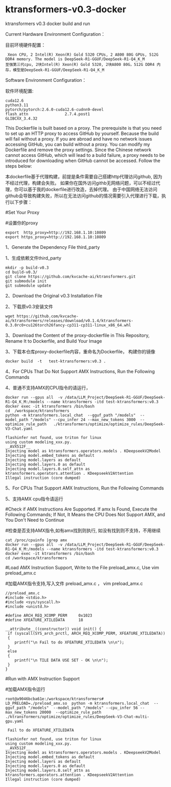 # ktransformers-v0.3-docker
ktransformers v0.3 docker build and run

Current Hardware Environment Configuration：

目前环境硬件配置：
```
 Xeon CPU, 2 Intel(R) Xeon(R) Gold 5320 CPUs, 2 A800 80G GPUs, 512G DDR4 memory. The model is DeepSeek-R1-GGUF/DeepSeek-R1-Q4_K_M
至强第三代cpu, 2块Intel(R) Xeon(R) Gold 5320, 2块A800 80G，512G DDR4 内存，模型是DeepSeek-R1-GGUF/DeepSeek-R1-Q4_K_M

```
Software Environment Configuration：

软件环境配置:
```
cuda12.6
python3.11
pytorch/pytorch:2.6.0-cuda12.6-cudnn9-devel
flash_attn                2.7.4.post1
GLIBCXX_3.4.32

```

This Dockerfile is built based on a proxy. The prerequisite is that you need to set up an HTTP proxy to access GitHub by yourself. Because the build will fail without a proxy.
If you are abroad and have no network issues accessing GitHub, you can build without a proxy. You can modify my Dockerfile and remove the proxy settings.
Since the Chinese network cannot access GitHub, which will lead to a build failure, a proxy needs to be introduced for downloading when GitHub cannot be accessed. Follow the steps below:

本dockerfile基于代理构建，前提是条件需要自己搭建http代理访问github, 因为不经过代理，构建会失败。
如果你在国外访问githb无网络问题，可以不经过代理，你可以基于我的dockerfile进行改造，去掉代理。
由于中国网络无法访问github会导致构建失败，所以在无法访问github的情况需要引入代理进行下载，执行以下步骤：

#Set Your Proxy

#设置你的proxy

```
export  http_proxy=http://192.168.1.10:10809
export https_proxy=http://192.168.1.10:10809
```

1、Generate the Dependency File third_party

1、生成依赖文件third_party
 ```
mkdir -p build-v0.3
cd build-v0.3/
git clone https://github.com/kvcache-ai/ktransformers.git 
git submodule init 
git submodule update 
```

2、Download the Original v0.3 Installation File

2、下载原v0.3安装文件
```
wget https://github.com/kvcache-ai/ktransformers/releases/download/v0.1.4/ktransformers-0.3.0rc0+cu126torch26fancy-cp311-cp311-linux_x86_64.whl
```
3、Download the Content of the proxy-dockerfile in This Repository, Rename It to Dockerfile, and Build Your Image

3、下载本仓库proxy-dockerfile内容，重命名为Dockerfile， 构建你的镜像
```
docker build  -t   test-ktransformers:v0.3 .
```
4、For CPUs That Do Not Support AMX Instructions, Run the Following Commands

4、普通不支持AMX的CPU指令的请运行，
```
docker run --gpus all  -v /data/LLM_Project/DeepSeek-R1-GGUF/DeepSeek-R1-Q4_K_M:/models --name ktransformers -itd test-ktransformers:v0.3
docker exec -it ktransformers /bin/bash
cd  /workspace/ktransformers
python -m ktransformers.local_chat  --gguf_path "/models"  --model_path "/models" --cpu_infer 24 --max_new_tokens 3000  --optimize_rule_path   ./ktransformers/optimize/optimize_rules/DeepSeek-V3-Chat.yaml

flashinfer not found, use triton for linux
using custom modeling_xxx.py.
__AVX512F__
Injecting model as ktransformers.operators.models . KDeepseekV2Model
Injecting model.embed_tokens as default
Injecting model.layers as default
Injecting model.layers.0 as default
Injecting model.layers.0.self_attn as ktransformers.operators.attention . KDeepseekV2Attention
Illegal instruction (core dumped)
```

5、For CPUs That Support AMX Instructions, Run the Following Commands

5、支持AMX cpu指令请运行

#Check if AMX Instructions Are Supported. If amx Is Found, Execute the Following Commands; If Not, It Means the CPU Does Not Support AMX, and You Don't Need to Continue

#检查是否支持AMX指令,如有amx找到则执行, 如没有找到则不支持，不用继续
```
cat /proc/cpuinfo |grep amx
docker run --gpus all  -v /data/LLM_Project/DeepSeek-R1-GGUF/DeepSeek-R1-Q4_K_M:/models --name ktransformers -itd test-ktransformers:v0.3
docker exec -it ktransformers /bin/bash
cd /workspace/ktransformers
```
#Load AMX Instruction Support, Write to the File preload_amx.c, Use vim preload_amx.c

#加载AMX指令支持,写入文件 preload_amx.c ， vim  preload_amx.c
```
//preload_amx.c
#include <stdio.h>
#include <sys/syscall.h>
#include <unistd.h>

#define ARCH_REQ_XCOMP_PERM     0x1023
#define XFEATURE_XTILEDATA      18

__attribute__((constructor)) void init() {
 if (syscall(SYS_arch_prctl, ARCH_REQ_XCOMP_PERM, XFEATURE_XTILEDATA))
 {
    printf("\n Fail to do XFEATURE_XTILEDATA \n\n");
 }
 else
 {
    printf("\n TILE DATA USE SET - OK \n\n");
 }
}
```
#Run with AMX Instruction Support

#加载AMX指令运行
```
root@a9046bcba61e:/workspace/ktransformers# LD_PRELOAD=./preload_amx.so  python -m ktransformers.local_chat  --gguf_path "/models"  --model_path "/models" --cpu_infer 56 --max_new_tokens 20000  --optimize_rule_path   ./ktransformers/optimize/optimize_rules/DeepSeek-V3-Chat-multi-gpu.yaml

 Fail to do XFEATURE_XTILEDATA 

flashinfer not found, use triton for linux
using custom modeling_xxx.py.
__AVX512F__
Injecting model as ktransformers.operators.models . KDeepseekV2Model
Injecting model.embed_tokens as default
Injecting model.layers as default
Injecting model.layers.0 as default
Injecting model.layers.0.self_attn as ktransformers.operators.attention . KDeepseekV2Attention
Illegal instruction (core dumped)

```

